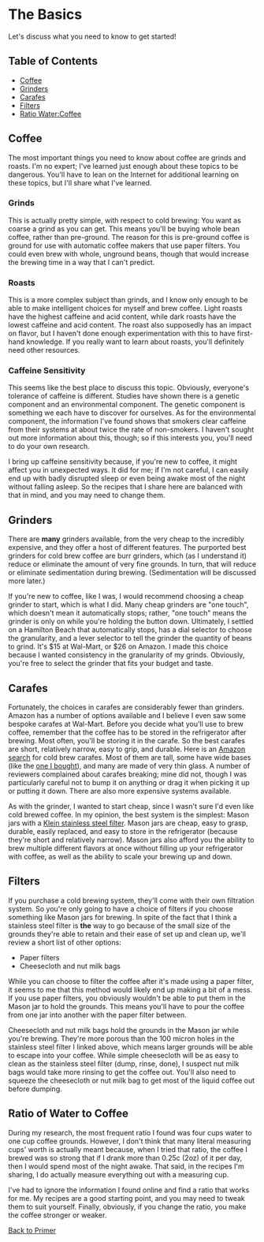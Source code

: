 # The Basics
Let's discuss what you need to know to get started!

## Table of Contents
  * [Coffee](#coffee)
  * [Grinders](#grinders)
  * [Carafes](#carafes)
  * [Filters](#filters)
  * [Ratio Water:Coffee](#ratio-of-water-to-coffee)

## Coffee
The most important things you need to know about coffee are grinds and roasts. I'm no expert; I've learned just enough about these topics to be dangerous. You'll have to lean on the Internet for additional learning on these topics, but I'll share what I've learned.

### Grinds
This is actually pretty simple, with respect to cold brewing: You want as coarse a grind as you can get. This means you'll be buying whole bean coffee, rather than pre-ground. The reason for this is pre-ground coffee is ground for use with automatic coffee makers that use paper filters. You could even brew with whole, unground beans, though that would increase the brewing time in a way that I can't predict.

### Roasts
This is a more complex subject than grinds, and I know only enough to be able to make intelligent choices for myself and brew coffee. Light roasts have the highest caffeine and acid content, while dark roasts have the lowest caffeine and acid content. The roast also supposedly has an impact on flavor, but I haven't done enough experimentation with this to have first-hand knowledge. If you really want to learn about roasts, you'll definitely need other resources.

### Caffeine Sensitivity
This seems like the best place to discuss this topic. Obviously, everyone's tolerance of caffeine is different. Studies have shown there is a genetic component and an environmental component. The genetic component is something we each have to discover for ourselves. As for the environmental component, the information I've found shows that smokers clear caffeine from their systems at about twice the rate of non-smokers. I haven't sought out more information about this, though; so if this interests you, you'll need to do your own research.

I bring up caffeine sensitivity because, if you're new to coffee, it might affect you in unexpected ways. It did for me; if I'm not careful, I can easily end up with badly disrupted sleep or even being awake most of the night without falling asleep. So the recipes that I share here are balanced with that in mind, and you may need to change them.

## Grinders
There are **many** grinders available, from the very cheap to the incredibly expensive, and they offer a host of different features. The purported best grinders for cold brew coffee are burr grinders, which (as I understand it) reduce or eliminate the amount of very fine grounds. In turn, that will reduce or eliminate sedimentation during brewing. (Sedimentation will be discussed more later.)

If you're new to coffee, like I was, I would recommend choosing a cheap grinder to start, which is what I did. Many cheap grinders are "one touch", which doesn't mean it automatically stops; rather, "one touch" means the grinder is only on while you're holding the button down. Ultimately, I settled on a Hamilton Beach that automatically stops, has a dial selector to choose the granularity, and a lever selector to tell the grinder the quantity of beans to grind. It's $15 at Wal-Mart, or $26 on Amazon. I made this choice because I wanted consistency in the granularity of my grinds. Obviously, you're free to select the grinder that fits your budget and taste.

## Carafes
Fortunately, the choices in carafes are considerably fewer than grinders. Amazon has a number of options available and I believe I even saw some bespoke carafes at Wal-Mart. Before you decide what you'll use to brew coffee, remember that the coffee has to be stored in the refrigerator after brewing. Most often, you'll be storing it in the carafe. So the best carafes are short, relatively narrow, easy to grip, and durable. Here is an [Amazon search](https://www.amazon.com/s?k=cold+brew+carafe&ref=nb_sb_noss) for cold brew carafes. Most of them are tall, some have wide bases (like the [one I bought](https://www.amazon.com/Gourmia-Removable-Steeping-Airtight-Freshest/dp/B073DMKC46/ref=sr_1_3?keywords=gourmia+cold+brew+carafe&qid=1576263716&sr=8-3)), and many are made of very thin glass. A number of reviewers complained about carafes breaking; mine did not, though I was particularly careful not to bump it on anything or drag it when picking it up or putting it down. There are also more expensive systems available.

As with the grinder, I wanted to start cheap, since I wasn't sure I'd even like cold brewed coffee. In my opinion, the best system is the simplest: Mason jars with a [Klein stainless steel filter](https://www.amazon.com/gp/product/B0721RVRYN/ref=ppx_yo_dt_b_asin_title_o03_s00?ie=UTF8&psc=1). Mason jars are cheap, easy to grasp, durable, easily replaced, and easy to store in the refrigerator (because they're short and relatively narrow). Mason jars also afford you the ability to brew multiple different flavors at once without filling up your refrigerator with coffee, as well as the ability to scale your brewing up and down.

## Filters
If you purchase a cold brewing system, they'll come with their own filtration system. So you're only going to have a choice of filters if you choose something like Mason jars for brewing. In spite of the fact that I think a stainless steel filter is **the** way to go because of the small size of the grounds they're able to retain and their ease of set up and clean up, we'll review a short list of other options:
  * Paper filters
  * Cheesecloth and nut milk bags

While you can choose to filter the coffee after it's made using a paper filter, it seems to me that this method would likely end up making a bit of a mess. If you use paper filters, you obviously wouldn't be able to put them in the Mason jar to hold the grounds. This means you'll have to pour the coffee from one jar into another with the paper filter between.

Cheesecloth and nut milk bags hold the grounds in the Mason jar while you're brewing. They're more porous than the 100 micron holes in the stainless steel filter I linked above, which means larger grounds will be able to escape into your coffee. While simple cheesecloth will be as easy to clean as the stainless steel filter (dump, rinse, done), I suspect nut milk bags would take more rinsing to get the coffee out. You'll also need to squeeze the cheesecloth or nut milk bag to get most of the liquid coffee out before dumping.

## Ratio of Water to Coffee
During my research, the most frequent ratio I found was four cups water to one cup coffee grounds. However, I don't think that many literal measuring cups' worth is actually meant because, when I tried that ratio, the coffee I brewed was so strong that if I drank more than 0.25c (2oz) of it per day, then I would spend most of the night awake. That said, in the recipes I'm sharing, I do actually measure everything out with a measuring cup.

I've had to ignore the information I found online and find a ratio that works for me. My recipes are a good starting point, and you may need to tweak them to suit yourself. Finally, obviously, if you change the ratio, you make the coffee stronger or weaker.

[Back to Primer](https://github.umn.edu/cdsmith/cold-brew-coffee/blob/master/primer/README.md)
